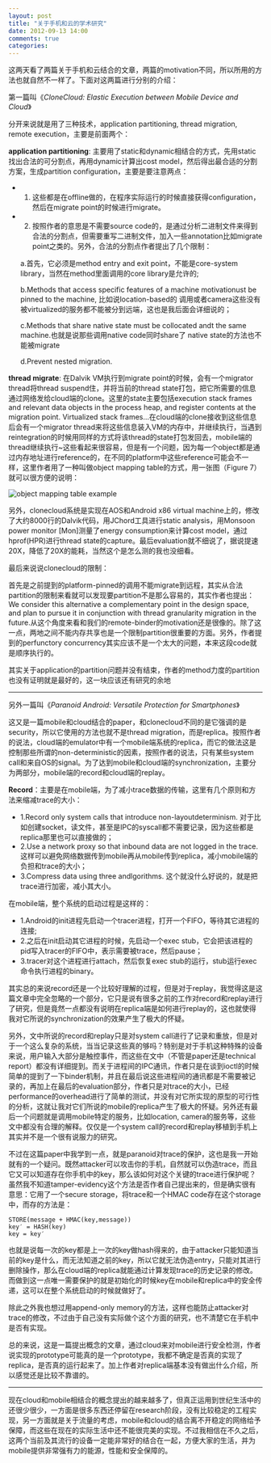 ```yaml
---
layout: post
title: "关于手机和云的学术研究"
date: 2012-09-13 14:00
comments: true
categories: 
---
```

这两天看了两篇关于手机和云结合的文章，两篇的motivation不同，所以所用的方法也就自然不一样了。下面对这两篇进行分别的介绍：

第一篇叫《*CloneCloud: Elastic Execution between Mobile Device and Cloud*》

分开来说就是用了三种技术，application partitioning, thread migration, remote execution，主要是前面两个：

**application partitioning**: 主要用了static和dynamic相结合的方式，先用static找出合法的可分割点，再用dynamic计算出cost model，然后得出最合适的分割方案，生成partition configuration，主要是要注意两点：

* 1. 这些都是在offline做的，在程序实际运行的时候直接获得configuration，然后在migrate point的时候进行migrate。
* 2. 按照作者的意思是不需要source code的，是通过分析二进制文件来得到合法的分割点，但需要重写二进制文件，加入一些annotation比如migrate point之类的。另外，合法的分割点作者提出了几个限制：

    a.首先，它必须是method entry and exit point，不能是core-system library，当然在method里面调用的core library是允许的;
    
    b.Methods that access specific features of a machine motivationust be pinned to the machine, 比如说location-based的
    调用或者camera这些没有被virtualized的服务都不能被分到远端，这也是我后面会详细说的；
    
    c.Methods that share native state must be collocated andt the same machine.也就是说那些调用native code同时share了
    native state的方法也不能被migrate
    
    d.Prevent nested migration.

**thread migrate**: 在Dalvik VM执行到migrate point的时候，会有一个migrator thread将thread suspend住，并将当前的thread state打包，把它所需要的信息通过网络发给cloud端的clone。这里的state主要包括execution stack frames and relevant data objects in the process heap, and register contents at the migration point. Virtualized stack frames…在cloud端的clone接收到这些信息后会有一个migrator thread来将这些信息装入VM的内存中，并继续执行，当遇到reintegration的时候用同样的方式将该thread的state打包发回去，mobile端的thread继续执行~这些看起来很容易，但是有一个问题，因为每一个object都是通过内存地址进行reference的，在不同的platform中这些reference可能会不一样，这里作者用了一种叫做object mapping table的方式，用一张图（Figure 7）就可以很方便的说明：

![object mapping table example](http://ytliu.github.com/images/2012-09-13.png "object mapping table example")

另外，clonecloud系统是实现在AOS和Android x86 virtual machine上的，修改了大约8000行的Dalvik代码，用JChord工具进行static analysis，用Monsoon power monitor [Mon]测量了energy consumption来计算cost model，通过hprof(HPR)进行thread state的capture。最后evaluation就不细说了，据说提速20X，降低了20X的能耗，当然这个是怎么测的我也没细看。

最后来说说clonecloud的限制：

首先是之前提到的platform-pinned的调用不能migrate到远程，其实从合法partition的限制来看就可以发现要partition不是那么容易的，其实作者也提出：We consider this alternative a complementary point in the design space, and plan to pursue it in conjunction with thread granularity migration in the future.从这个角度来看和我们的remote-binder的motivation还是很像的。除了这一点，两地之间不能内存共享也是一个限制partition很重要的方面。另外，作者提到的perfunctory concurrency其实应该不是一个太大的问题，本来这段code就是顺序执行的。

其实关于application的partition问题并没有结束，作者的method力度的partition也没有证明就是最好的，这一块应该还有研究的余地

----------------

另外一篇叫《*Paranoid Android: Versatile Protection for Smartphones*》

这又是一篇mobile和cloud结合的paper，和clonecloud不同的是它强调的是security，所以它使用的方法也就不是thread migration，而是replica。按照作者的说法，cloud端的emulator中有一个mobile端系统的replica，而它的做法这是控制那些所谓的non-deterministic的因素，按照作者的说法，只有某些system call和来自OS的signal。为了达到mobile和cloud端的synchronization，主要分为两部分，mobile端的record和cloud端的replay。

**Record**：主要是在mobile端，为了减小trace数据的传输，这里有几个原则和方法来缩减trace的大小：

* 1.Record only system calls that introduce non-layoutdeterminism. 对于比如创建socket，读文件，甚至是IPC的syscall都不需要记录，因为这些都是replica那里也可以直接做的；
* 2.Use a network proxy so that inbound data are not logged in the trace. 这样可以避免网络数据传到mobile再从mobile传到replica，减小mobile端的负担和trace的大小；
* 3.Compress data using three andlgorithms. 这个就没什么好说的，就是把trace进行加密，减小其大小。

在mobile端，整个系统的启动过程是这样的：

* 1.Android的init进程先启动一个tracer进程，打开一个FIFO，等待其它进程的连接;
* 2.之后在init启动其它进程的时候，先启动一个exec stub，它会把该进程的pid写入tracer的FIFO中，表示需要被trace，然后pause；
* 3.tracer对这个进程进行attach，然后恢复exec stub的运行，stub运行exec命令执行进程的binary。

其实总的来说record还是一个比较好理解的过程，但是对于replay，我觉得这是这篇文章中完全忽略的一个部分，它只是说有很多之前的工作对record和replay进行了研究，但是竟然一点都没有说明在replica端是如何进行replay的，这也就使得我对它所说的synchronization的效果产生了极大的怀疑。

另外，文中所说的record和replay只是对system call进行了记录和重放，但是对于一个这么复杂的系统，当当记录这些真的够吗？特别是对于手机这种特殊的设备来说，用户输入大部分是触控事件，而这些在文中（不管是paper还是technical report）都没有详细提到。而关于进程间的IPC通讯，作者只是在谈到ioctl的时候简单的提到了一下binder机制，并且在最后说这些进程间的通讯都是不需要被记录的，再加上在最后的evaluation部分，作者只是对trace的大小，已经performance的overhead进行了简单的测试，并没有对它所实现的原型的可行性的分析，这就让我对它们所说的mobile的replica产生了极大的怀疑。另外还有最后一个问题就是调用mobile特定的服务，比如location, camera的服务等，这些文中都没有合理的解释。仅仅是一个system call的record和replay移植到手机上其实并不是一个很有说服力的研究。

不过在这篇paper中我学到一点，就是paranoid对trace的保护，这也是我一开始就有的一个疑问。既然attacker可以攻击你的手机，自然就可以伪造trace，而且它又可以知道存在你手机中的key，那么该如何对这个关键的trace进行保护呢？虽然我不知道tamper-evidency这个方法是否作者自己提出来的，但是确实很有意思：它用了一个secure storage，将trace和一个HMAC code存在这个storage中，而存的方法是：
    
    STORE(message + HMAC(key,message)) 
    key′ = HASH(key) 
    key = key′

也就是说每一次的key都是上一次的key做hash得来的，由于attacker只能知道当前的key是什么，而无法知道之前的key，所以它就无法伪造entry，只能对其进行删除操作，那么在cloud端的replica就能通过计算发现trace的历史记录的修改。而做到这一点唯一需要保护的就是初始化的时候key在mobile和replica中的安全传递，这可以在整个系统启动的时候就做好了。
    
除此之外我也想过用append-only memory的方法，这样也能防止attacker对trace的修改，不过由于自己没有实际做个这个方面的研究，也不清楚它在手机中是否有实现。
    
总的来说，这是一篇提出概念的文章，通过cloud来对mobile进行安全检测，作者说实现的prototype可能真的是一个prototype，我都不确定是否真的实现了replica，是否真的运行起来了。加上作者对replica端基本没有做出什么介绍，所以感觉还是比较不靠谱的。

----------------

现在cloud和mobile相结合的概念提出的越来越多了，但真正运用到世纪生活中的还很少很少，一方面是很多东西还停留在research阶段，没有比较稳定的工程实现，另一方面就是关于流量的考虑，mobile和cloud的结合离不开稳定的网络给予保障，而这些在现在的实际生活中还不能很完美的实现。不过我相信在不久之后，这两个当前及其流行的设备一定能非常好的结合在一起，方便大家的生活，并为mobile提供非常强有力的能源，性能和安全保障的。
